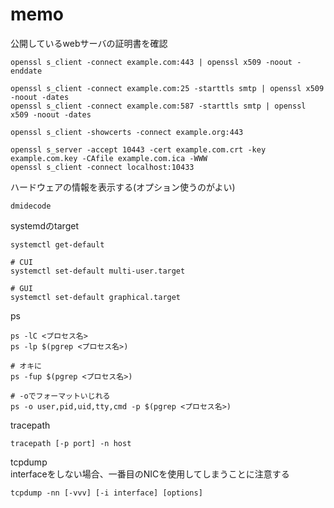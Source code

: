 # memo

公開しているwebサーバの証明書を確認
```
openssl s_client -connect example.com:443 | openssl x509 -noout -enddate

openssl s_client -connect example.com:25 -starttls smtp | openssl x509 -noout -dates
openssl s_client -connect example.com:587 -starttls smtp | openssl x509 -noout -dates

openssl s_client -showcerts -connect example.org:443

openssl s_server -accept 10443 -cert example.com.crt -key example.com.key -CAfile example.com.ica -WWW
openssl s_client -connect localhost:10433
```
ハードウェアの情報を表示する(オプション使うのがよい)
```
dmidecode
```
systemdのtarget
```
systemctl get-default

# CUI
systemctl set-default multi-user.target

# GUI
systemctl set-default graphical.target
```

ps
```
ps -lC <プロセス名>
ps -lp $(pgrep <プロセス名>)

# オキに
ps -fup $(pgrep <プロセス名>)

# -oでフォーマットいじれる
ps -o user,pid,uid,tty,cmd -p $(pgrep <プロセス名>)
```

tracepath
```
tracepath [-p port] -n host
```

tcpdump  
interfaceをしない場合、一番目のNICを使用してしまうことに注意する
```
tcpdump -nn [-vvv] [-i interface] [options]
```
